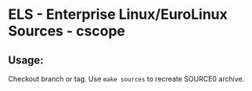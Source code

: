 # ELS - Enterprise Linux/EuroLinux Sources - cscope
 
## Usage:
  Checkout branch or tag. Use `make sources` to recreate  SOURCE0 archive.
